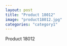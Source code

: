 ```yaml
---
layout: post
title: "Product 18012"
image: "product18012.jpg"
categories: "category1"
---
```

Product 18012
